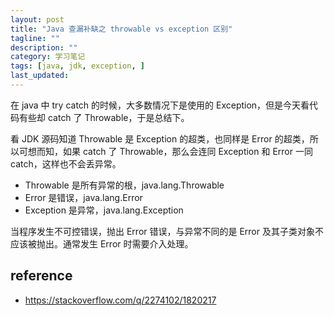 ```yaml
---
layout: post
title: "Java 查漏补缺之 throwable vs exception 区别"
tagline: ""
description: ""
category: 学习笔记
tags: [java, jdk, exception, ]
last_updated:
---
```


在 java 中 try catch 的时候，大多数情况下是使用的 Exception，但是今天看代码有些却 catch 了 Throwable，于是总结下。

看 JDK 源码知道 Throwable 是 Exception 的超类，也同样是 Error 的超类，所以可想而知，如果 catch 了 Throwable，那么会连同 Exception 和 Error 一同 catch，这样也不会丢异常。

- Throwable 是所有异常的根，java.lang.Throwable
- Error 是错误，java.lang.Error
- Exception 是异常，java.lang.Exception

当程序发生不可控错误，抛出 Error 错误，与异常不同的是 Error 及其子类对象不应该被抛出。通常发生 Error 时需要介入处理。


## reference

- <https://stackoverflow.com/q/2274102/1820217>
